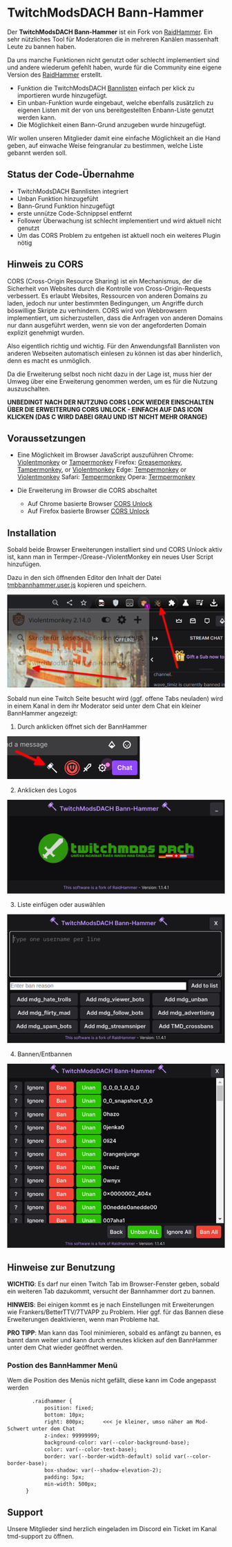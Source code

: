 # TwitchModsDACH Bann-Hammer
Der **TwitchModsDACH Bann-Hammer** ist ein Fork von [RaidHammer](https://github.com/victornpb/twitch-mass-ban).
Ein sehr nützliches Tool für Moderatoren die in mehreren Kanälen massenhaft Leute zu bannen haben.

Da uns manche Funktionen nicht genutzt oder schlecht implementiert sind und andere wiederum gefehlt haben,
wurde für die Community eine eigene Version des [RaidHammer](https://github.com/victornpb/twitch-mass-ban) erstellt.

- Funktion die TwitchModsDACH [Bannlisten](https://github.com/TwitchmodsDACH/Bannlisten) einfach per klick zu importieren wurde hinzugefügt.
- Ein unban-Funktion wurde eingebaut, welche ebenfalls zusätzlich zu eigenen Listen mit der von uns bereitgestellten Enbann-Liste genutzt werden kann.
- Die Möglichkeit einen Bann-Grund anzugeben wurde hinzugefügt.

Wir wollen unseren Mitglieder damit eine einfache Möglichkeit an die Hand geben, auf einwache Weise feingranular zu bestimmen, welche Liste gebannt werden soll.

## Status der Code-Übernahme
- TwitchModsDACH Bannlisten integriert
- Unban Funktion hinzugefüht
- Bann-Grund Funktion hinzugefügt
- erste unnütze Code-Schnippsel entfernt
- Follower Überwachung ist schlecht implementiert und wird aktuell nicht genutzt
- Um das CORS Problem zu entgehen ist aktuell noch ein weiteres Plugin nötig

## Hinweis zu CORS
CORS (Cross-Origin Resource Sharing) ist ein Mechanismus, der die Sicherheit von Websites durch die Kontrolle von Cross-Origin-Requests verbessert. Es erlaubt Websites, Ressourcen von anderen Domains zu laden, jedoch nur unter bestimmten Bedingungen, um Angriffe durch böswillige Skripte zu verhindern. CORS wird von Webbrowsern implementiert, um sicherzustellen, dass die Anfragen von anderen Domains nur dann ausgeführt werden, wenn sie von der angeforderten Domain explizit genehmigt wurden.

Also eigentlich richtig und wichtig. Für den Anwendungsfall Bannlisten von anderen Webseiten automatisch einlesen zu können ist das aber hinderlich, denn es macht es unmöglich.

Da die Erweiterung selbst noch nicht dazu in der Lage ist, muss hier der Umweg über eine Erweiterung genommen werden, um es für die Nutzung auszuschalten.

**__UNBEDINGT NACH DER NUTZUNG CORS LOCK WIEDER EINSCHALTEN ÜBER DIE ERWEITERUNG CORS UNLOCK - EINFACH AUF DAS ICON KLICKEN (DAS C WIRD DABEI GRAU UND IST NICHT MEHR ORANGE)__**

## Voraussetzungen
- Eine Möglichkeit im Browser JavaScript auszuführen
	Chrome: [Violentmonkey](https://chrome.google.com/webstore/detail/violent-monkey/jinjaccalgkegednnccohejagnlnfdag) or [Tampermonkey](https://chrome.google.com/webstore/detail/dhdgffkkebhmkfjojejmpbldmpobfkfo)
	Firefox: [Greasemonkey](https://addons.mozilla.org/en-US/firefox/addon/greasemonkey/), [Tampermonkey](https://addons.mozilla.org/en-US/firefox/addon/tampermonkey/), or [Violentmonkey](https://addons.mozilla.org/firefox/addon/violentmonkey/)
	Edge: [Tempermonkey](https://microsoftedge.microsoft.com/addons/detail/iikmkjmpaadaobahmlepeloendndfphd) or [Violentmonkey](https://microsoftedge.microsoft.com/addons/detail/eeagobfjdenkkddmbclomhiblgggliao)
	Safari: [Tempermonkey](https://apps.apple.com/us/app/tampermonkey/id1482490089)
	Opera: [Termpermonkey](https://addons.opera.com/en/extensions/details/tampermonkey-beta/)

- Die Erweiterung im Browser die CORS abschaltet
	- Auf Chrome basierte Browser [CORS Unlock](https://chrome.google.com/webstore/detail/cors-unblock/lfhmikememgdcahcdlaciloancbhjino)
	- Auf Firefox basierte Browser [CORS Unlock](https://addons.mozilla.org/de/firefox/addon/cors-unblock/)

## Installation
Sobald beide Browser Erweiterungen installiert sind und CORS Unlock aktiv ist,
kann man in Termper-/Grease-/ViolentMonkey ein neues User Script hinzufügen.

Dazu in den sich öffnenden Editor den Inhalt der Datei [tmbbannhammer.user.js](tmbbannhammer.user.js) kopieren und speichern.

![](dokumentation/allesaktiviert.png)

Sobald nun eine Twitch Seite besucht wird (ggf. offene Tabs neuladen) wird in einem Kanal in dem ihr Moderator seid unter dem Chat ein kleiner BannHammer angezeigt:

1. Durch anklicken öffnet sich der BannHammer

![](dokumentation/bannhammer.png)

2. Anklicken des Logos

![](dokumentation/bannhammer1.png)

3. Liste einfügen oder auswählen

![](dokumentation/bannhammer2.png)

4. Bannen/Entbannen

![](dokumentation/bannhammer3.png)

## Hinweise zur Benutzung

**WICHTIG**: Es darf nur einen Twitch Tab im Browser-Fenster geben, sobald ein weiteren Tab dazukommt, versucht der Bannhammer dort zu bannen.

**HINWEIS**: Bei einigen kommt es je nach Einstellungen mit Erweiterungen wie Frankers/BetterTTV/7TVAPP zu Problem.
Hier ggf. für das Bannen diese Erweiterungen deaktivieren, wenn man Probleme hat.

**PRO TIPP**: Man kann das Tool minimieren, sobald es anfängt zu bannen, es bannt dann weiter und kann durch erneutes klicken auf den BannHammer unter dem Chat wieder geöffnet werden.

### Postion des BannHammer Menü
Wem die Position des Menüs nicht gefällt, diese kann im Code angepasst werden

```
        .raidhammer {
            position: fixed;
            bottom: 10px;
            right: 800px;      <<< je kleiner, umso näher am Mod-Schwert unter dem Chat
            z-index: 99999999;
            background-color: var(--color-background-base);
            color: var(--color-text-base);
            border: var(--border-width-default) solid var(--color-border-base);
            box-shadow: var(--shadow-elevation-2);
            padding: 5px;
            min-width: 500px;
      }
```

## Support
Unsere Mitglieder sind herzlich eingeladen im Discord ein Ticket im Kanal tmd-support zu öffnen.
